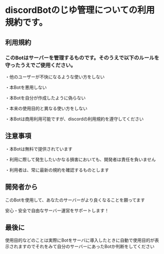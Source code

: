 <!DOCTYPE html>
<html>
 <head>
  <title>discordBotーじゆ管理（利用規約）</title>
 </head>
 <body>
  <h1>discordBotのじゆ管理についての利用規約です。</h1>
  <h2>利用規約</h2>
  <h3>このBotはサーバーを管理するものです。そのうえで以下のルールを守ったうえでご使用ください。</h3>
  <p>・他のユーザーが不快になるような使い方をしない</p>
  <p>・本Botを悪用しない<p>
  <p>・本Botを自分が作成したように偽らない</p>
  <p>・本来の使用目的と異なる使い方をしない</p>
  <p>・本Botは商用利用可能ですが、discordの利用規約を遵守してください</p>
  <h2>注意事項</h2>
  <p>・本Botは無料で提供されています</p>
  <p>・利用に際して発生したいかなる損害においても、開発者は責任を負いません</p>
  <p>・利用者は、常に最新の規約を確認するものとします</p>
  <h2>開発者から</h2>
  <p>このBotを使用して、あなたのサーバーがより良くなることを願ってます<p>
  <p>安心・安全で自由なサーバー運営をサポートします！</p>
  <h2>最後に</h2>
  <p>使用目的などのことは実際にBotをサーバに導入したときに自動で使用目的が表示されますのでそれをみて自分のサーバーにあったBotか判断をしてください</P>
